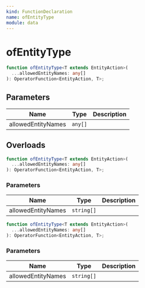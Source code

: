 ```yaml
---
kind: FunctionDeclaration
name: ofEntityType
module: data
---
```


# ofEntityType

```ts
function ofEntityType<T extends EntityAction>(
  ...allowedEntityNames: any[]
): OperatorFunction<EntityAction, T>;
```

## Parameters

| Name               | Type    | Description |
| ------------------ | ------- | ----------- |
| allowedEntityNames | `any[]` |             |

## Overloads

```ts
function ofEntityType<T extends EntityAction>(
  ...allowedEntityNames: any[]
): OperatorFunction<EntityAction, T>;
```

### Parameters

| Name               | Type       | Description |
| ------------------ | ---------- | ----------- |
| allowedEntityNames | `string[]` |             |

```ts
function ofEntityType<T extends EntityAction>(
  ...allowedEntityNames: any[]
): OperatorFunction<EntityAction, T>;
```

### Parameters

| Name               | Type       | Description |
| ------------------ | ---------- | ----------- |
| allowedEntityNames | `string[]` |             |
